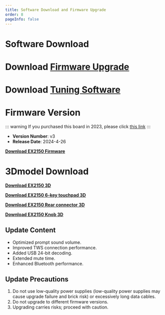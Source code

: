 ```yaml
---
title: Software Download and Firmware Upgrade
order: 8
pageInfo: false
---
```


# Software Download

# Download [Firmware Upgrade](https://likeyou156156.online:9000/lky/tools/MV_Assisant_Tools_2021_V3.0.9T(2023.05.29).exe)
# Download [Tuning Software](https://likeyou156156.online:9000/lky/tools/ACPWorkbench_24bit.exe)

# Firmware Version
::: warning
If you purchased this board in 2023, please click [this link](/firmware/)
:::
- **Version Number**: v3
- **Release Date**: 2024-4-26

**[Download EX2150 Firmware](https://likeyou156156.online:9000/lky/EX/EX2150/bin/EX202_2150-2024-11-8.mva)**

# 3Dmodel Download

**[Download EX2150 3D](https://likeyou156156.online:9000/lky/3D/EX202_2150.step)**

**[Download EX2150 6-key touchpad 3D](https://likeyou156156.online:9000/lky/3D/EX202_6jcmb.step)**

**[Download EX2150 Rear connector 3D](https://likeyou156156.online:9000/lky/3D/EX202wc.step)**

**[Download EX2150 Knob 3D](https://likeyou156156.online:9000/lky/3D/EX202_xn.step)**

## Update Content
- Optimized prompt sound volume.
- Improved TWS connection performance.
- Added USB 24-bit decoding.
- Extended mute time.
- Enhanced Bluetooth performance.

## Update Precautions
1. Do not use low-quality power supplies (low-quality power supplies may cause upgrade failure and brick risk) or excessively long data cables.
2. Do not upgrade to different firmware versions.
3. Upgrading carries risks; proceed with caution.
